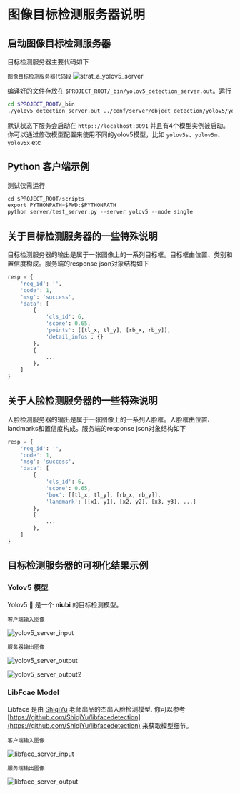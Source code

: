 # 图像目标检测服务器说明

## 启动图像目标检测服务器

目标检测服务器主要代码如下

`图像目标检测服务器代码段`
![strat_a_yolov5_server](../resources/images/start_a_yolov5_server.png)

编译好的文件存放在 `$PROJECT_ROOT/_bin/yolov5_detection_server.out`。运行

```bash
cd $PROJECT_ROOT/_bin
./yolov5_detection_server.out ../conf/server/object_detection/yolov5/yolov5_server_config.ini
```

默认状态下服务会启动在 `http:://localhost:8091` 并且有4个模型实例被启动。你可以通过修改模型配置来使用不同的yolov5模型，比如 `yolov5s`、`yolov5m`、`yolov5x` etc

## Python 客户端示例

测试仅需运行

```python
cd $PROJECT_ROOT/scripts
export PYTHONPATH=$PWD:$PYTHONPATH
python server/test_server.py --server yolov5 --mode single
```

## 关于目标检测服务器的一些特殊说明

目标检测服务器的输出是属于一张图像上的一系列目标框。目标框由位置、类别和置信度构成。服务端的response json对象结构如下

```python
resp = {
    'req_id': '',
    'code': 1,
    'msg': 'success',
    'data': [
        {
            'cls_id': 6,
            'score': 0.65,
            'points': [[tl_x, tl_y], [rb_x, rb_y]],
            'detail_infos': {}
        },
        {
            ...
        },
    ]
}
```

## 关于人脸检测服务器的一些特殊说明

人脸检测服务器的输出是属于一张图像上的一系列人脸框。人脸框由位置、landmarks和置信度构成。服务端的response json对象结构如下

```python
resp = {
    'req_id': '',
    'code': 1,
    'msg': 'success',
    'data': [
        {
            'cls_id': 6,
            'score': 0.65,
            'box': [[tl_x, tl_y], [rb_x, rb_y]],
            'landmark': [[x1, y1], [x2, y2], [x3, y3], ...]
        },
        {
            ...
        },
    ]
}
```

## 目标检测服务器的可视化结果示例

### Yolov5 模型

Yolov5 :rocket: 是一个 **niubi** 的目标检测模型。

`客户端输入图像`

![yolov5_server_input](../resources/images/yolov5_server_input.jpg)

`服务器输出图像`

![yolov5_server_output](../resources/images/yolov5_server_output.png)

![yolov5_server_output2](../resources/images/yolov5_server_output2.png)

### LibFcae Model

Libface 是由 [ShiqiYu](https://github.com/ShiqiYu) 老师出品的杰出人脸检测模型. 你可以参考 [https://github.com/ShiqiYu/libfacedetection](https://github.com/ShiqiYu/libfacedetection) 来获取模型细节。

`客户端输入图像`

![libface_server_input](../resources/images/libface_server_input.jpg)

`服务端输出图像`

![libface_server_output](../resources/images/libface_server_output.png)
